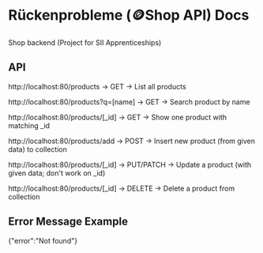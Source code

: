 # Rückenprobleme (🪙Shop API) Docs
Shop backend (Project for SII Apprenticeships)

## API
http://localhost:80/products → GET → List all products

http://localhost:80/products?q=[name] → GET → Search product by name

http://localhost:80/products/[_id] → GET → Show one product with matching _id

http://localhost:80/products/add → POST → Insert new product (from given data) to collection

http://localhost:80/products/[_id] → PUT/PATCH → Update a product (with given data; don't work on _id)

http://localhost:80/products/[_id] → DELETE → Delete a product from collection

## Error Message Example
{"error":"Not found"}